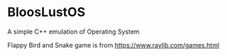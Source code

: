 # BloosLustOS
A simple C++ emulation of Operating System

Flappy Bird and Snake game is from https://www.raylib.com/games.html
